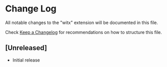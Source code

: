 # Change Log

All notable changes to the "witx" extension will be documented in this file.

Check [Keep a Changelog](http://keepachangelog.com/) for recommendations on how to structure this file.

## [Unreleased]

- Initial release